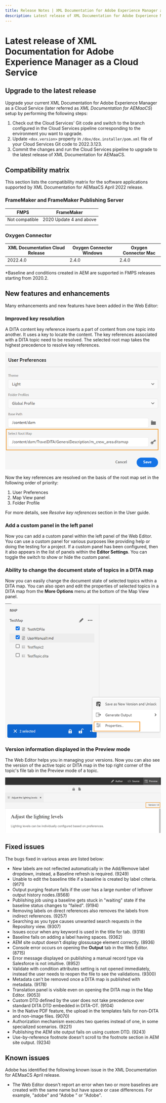 ```yaml
---
title: Release Notes | XML Documentation for Adobe Experience Manager as a Cloud Service, April 2022 release
description: Latest release of XML Documentation for Adobe Experience Manager as a Cloud Service
---
```

# Latest release of XML Documentation for Adobe Experience Manager as a Cloud Service 

## Upgrade to the latest release

Upgrade your current XML Documentation for Adobe Experience Manager as a Cloud Service (later referred as *XML Documentation for AEMaaCS*) setup by performing the following steps:
1. Check out the Cloud Services' Git code and switch to the branch configured in the Cloud Services pipeline corresponding to the environment you want to upgrade.
2. Update `<dox.version>` property in `/dox/dox.installer/pom.xml` file of your Cloud Services Git code to 2022.3.123.
3. Commit the changes and run the Cloud Services pipeline to upgrade to the latest release of XML Documentation for AEMaaCS.

## Compatibility matrix

This section lists the compatibility matrix for the software applications supported by XML Documentation for AEMaaCS April 2022 release. 

### FrameMaker and FrameMaker Publishing Server

| FMPS | FrameMaker |
| --- | --- |
| Not compatible | 2020 Update 4 and above |
| | |


### Oxygen Connector

| XML Documentation Cloud Release | Oxygen Connector Windows | Oxygen Connector Mac | 
| --- | --- | --- |
| 2022.4.0 | 2.4.0 | 2.4.0 | 
|  |  |  |  

*Baseline and conditions created in AEM are supported in FMPS releases starting from 2020.2.

## New features and enhancements

Many enhancements and new features have been added in the Web Editor:

### Improved key resolution

A DITA content key reference inserts a part of content from one topic into another. It uses a key to locate the content. The key references associated with a DITA topic need to be resolved. The selected root map takes the highest precedence to resolve key references. 

![user preferences dialog](assets/user-preferences.png)

Now the key references are resolved on the basis of the root map set in the following order of priority: 

1. User Preferences
2. Map View panel 
3. Folder Profile

For more details, see *Resolve key references* section in the User guide.

### Add a custom panel in the left panel

Now you can add a custom panel within the left panel of the Web Editor. You can use a custom panel for various purposes like providing help or doing the testing for a project. If a custom panel has been configured, then it also appears in the list of panels within the **Editor Settings**. You can toggle the switch to show or hide the custom panel.

### Ability to change the document state of topics in a DITA map

Now you can easily change the document state of selected topics within a DITA map. You can also open and edit the properties of selected topics in a DITA map from the **More Options** menu at the bottom of the Map View panel.

![selected topic properties](assets/map-view-properties.png)

### Version information displayed in the Preview mode

The Web Editor helps you in managing your versions. Now you can also see the version of the active topic or DITA map in the top right corner of the topic's file tab in the Preview mode of a topic.

![preview version](assets/preview-version.png)

## Fixed issues

The bugs fixed in various areas are listed below:

* New labels are not reflected automatically in the Add/Remove label dropdown, instead, a Baseline refresh is required. (9249)
* Unable to edit the baseline title if a baseline is created by label criteria. (9171) 
* Output purging feature fails if the user has a large number of leftover output history nodes.(8568)
* Publishing job using a baseline gets stuck in "waiting" state if the baseline status changes to "failed". (9194)
* Removing labels on direct references also removes the labels from indirect references. (9257)
* Searching as you type causes unwanted search requests in the Repository view. (9307)
* Issues occur when any keyword is used in the title for tab. (9318)
* Baseline fails on adding a label having spaces. (9362)
* AEM site output doesn't display glossusage element correctly. (8936)
* Console error occurs on opening the **Output** tab in the Web Editor. (8715)
* Error message displayed on publishing a manual record type via Salesforce is not intuitive. (8952) 
* Validate with condition attributes setting is not opened immediately, instead the user needs to reopen the file to see the validations. (9300)
* Metadata can't be removed once a DITA map is published with metadata.  (9178)
* Translation panel is visible even on opening the DITA map in the Map Editor. (9053)
* Custom DTD defined by the user does not take precedence over standard DITA DTD embedded in DITA-OT. (9104)
* In the Native PDF feature, the upload in the templates fails for non-DITA and non-image files. (9070)
* Authorization mechanism executes two queries instead of one, in some specialized scenarios. (9221)
* Publishing the AEM site output fails on using custom DTD. (9243)
* Use-by-reference footnote doesn't scroll to the footnote section in AEM site output. (9234) 

## Known issues

Adobe has identified the following known issue in the XML Documentation for AEMaaCS April release.

* The Web Editor doesn't report an error when two or more baselines are created with the same name but have space or case differences. For example, "adobe" and "Adobe " or "Adobe".
